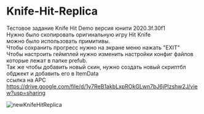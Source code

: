 # Knife-Hit-Replica
Тестовое задание Knife Hit Demo версия юнити 2020.3f.30f1 <br>
Нужно было скопировать оригинальную игру Hit Knife <br>
можно было использовать примитивы. <br>
Чтобы сохранить прогресс нужно на экране меню нажать "EXIT" <br>
Чтобы настроить геймплей нужно изменить настройки конфиг файлов которые лежат в папке prefub.<br>
Так же чтобы добавить новый скин, нужно создать новый скриптбл обджект и добавить его в ItemData <br>
ссылка на APC https://drive.google.com/file/d/1y7ReB1akbLxpROkGLwn7bJ6jPlzshw2J/view?usp=sharing

![newKnifeHitReplica](https://user-images.githubusercontent.com/28998924/161864168-ff8bf4e0-ddb1-483b-ac9a-fb3cdd150e10.gif)
